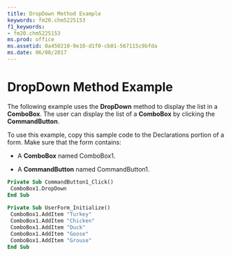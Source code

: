 ```yaml
---
title: DropDown Method Example
keywords: fm20.chm5225153
f1_keywords:
- fm20.chm5225153
ms.prod: office
ms.assetid: 0a450210-9e10-d1f0-cb01-567115c9bfda
ms.date: 06/08/2017
---
```



# DropDown Method Example

The following example uses the **DropDown** method to display the list in a **ComboBox**. The user can display the list of a **ComboBox** by clicking the **CommandButton**.

To use this example, copy this sample code to the Declarations portion of a form. Make sure that the form contains:




- A **ComboBox** named ComboBox1.
    
- A **CommandButton** named CommandButton1.
    




```vb
Private Sub CommandButton1_Click() 
 ComboBox1.DropDown 
End Sub 
 
Private Sub UserForm_Initialize() 
 ComboBox1.AddItem "Turkey" 
 ComboBox1.AddItem "Chicken" 
 ComboBox1.AddItem "Duck" 
 ComboBox1.AddItem "Goose" 
 ComboBox1.AddItem "Grouse" 
End Sub
```


